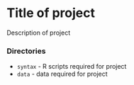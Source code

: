 # Title of project
Description of project

### Directories
  * `syntax` - R scripts required for project
  * `data` - data required for project
